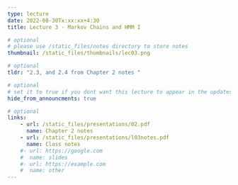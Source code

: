 ```yaml
---
type: lecture
date: 2022-08-30Tx:xx:xx+4:30
title: Lecture 3 - Markov Chains and HMM I

# optional
# please use /static_files/notes directory to store notes
thumbnail: /static_files/thumbnails/lec03.png

# optional
tldr: "2.3, and 2.4 from Chapter 2 notes "

# optional
# set it to true if you dont want this lecture to appear in the updates section
hide_from_announcments: true

# optional
links:
    - url: /static_files/presentations/02.pdf
      name: Chapter 2 notes
    - url: /static_files/presentations/l03notes.pdf
      name: Class notes
    #- url: https://google.com
    #  name: slides
    #- url: https://example.com
    #  name: other
---
```

<!-- Other additional contents using markdown -->

